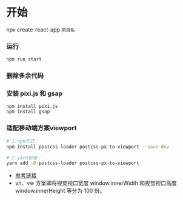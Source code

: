 # 开始

npx create-react-app `项目名`

### 运行

```
npm run start
```

### 删除多余代码

### 安装 pixi.js 和 gsap

```
npm install pixi.js
npm install gsap

```

### 适配移动端方案viewport

```bash
# 1.npm方式：
npm install postcss-loader postcss-px-to-viewport --save-dev

# 2.yarn安装：
yarn add -D postcss-loader postcss-px-to-viewport

```

- [参考链接](https://juejin.cn/post/6844903845617729549#heading-28)
- vh、vw 方案即将视觉视口宽度 window.innerWidth 和视觉视口高度 window.innerHeight 等分为 100 份。
